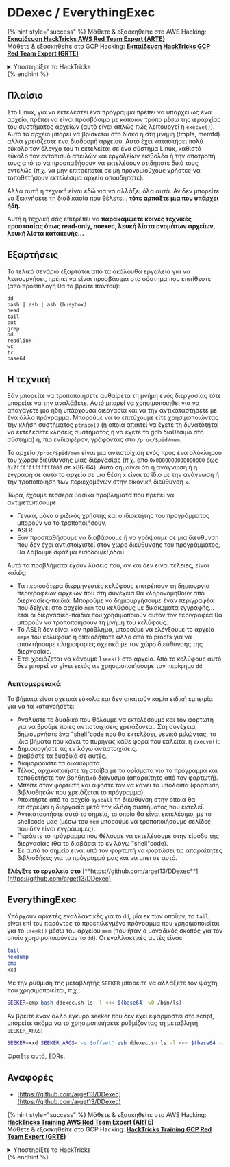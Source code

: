 # DDexec / EverythingExec

{% hint style="success" %}
Μάθετε & εξασκηθείτε στο AWS Hacking:<img src="/.gitbook/assets/arte.png" alt="" data-size="line">[**Εκπαίδευση HackTricks AWS Red Team Expert (ARTE)**](https://training.hacktricks.xyz/courses/arte)<img src="/.gitbook/assets/arte.png" alt="" data-size="line">\
Μάθετε & εξασκηθείτε στο GCP Hacking: <img src="/.gitbook/assets/grte.png" alt="" data-size="line">[**Εκπαίδευση HackTricks GCP Red Team Expert (GRTE)**<img src="/.gitbook/assets/grte.png" alt="" data-size="line">](https://training.hacktricks.xyz/courses/grte)

<details>

<summary>Υποστηρίξτε το HackTricks</summary>

* Ελέγξτε τα [**σχέδια συνδρομής**](https://github.com/sponsors/carlospolop)!
* **Συμμετέχετε** 💬 [**στην ομάδα Discord**](https://discord.gg/hRep4RUj7f) ή στην [**ομάδα telegram**](https://t.me/peass) ή **ακολουθήστε** μας στο **Twitter** 🐦 [**@hacktricks\_live**](https://twitter.com/hacktricks\_live)**.**
* **Κοινοποιήστε κόλπα χάκερ υποβάλλοντας PRs στα** [**HackTricks**](https://github.com/carlospolop/hacktricks) και [**HackTricks Cloud**](https://github.com/carlospolop/hacktricks-cloud) αποθετήρια στο GitHub.

</details>
{% endhint %}

## Πλαίσιο

Στο Linux, για να εκτελεστεί ένα πρόγραμμα πρέπει να υπάρχει ως ένα αρχείο, πρέπει να είναι προσβάσιμο με κάποιον τρόπο μέσω της ιεραρχίας του συστήματος αρχείων (αυτό είναι απλώς πώς λειτουργεί η `execve()`). Αυτό το αρχείο μπορεί να βρίσκεται στο δίσκο ή στη μνήμη (tmpfs, memfd) αλλά χρειάζεστε ένα διαδρομή αρχείου. Αυτό έχει καταστήσει πολύ εύκολο τον έλεγχο του τι εκτελείται σε ένα σύστημα Linux, καθιστά εύκολο τον εντοπισμό απειλών και εργαλείων εισβολέα ή την αποτροπή τους από το να προσπαθήσουν να εκτελέσουν οτιδήποτε δικό τους εντελώς (_π.χ._ να μην επιτρέπεται σε μη προνομιούχους χρήστες να τοποθετήσουν εκτελέσιμα αρχεία οπουδήποτε).

Αλλά αυτή η τεχνική είναι εδώ για να αλλάξει όλα αυτά. Αν δεν μπορείτε να ξεκινήσετε τη διαδικασία που θέλετε... **τότε αρπάξτε μια που υπάρχει ήδη**.

Αυτή η τεχνική σάς επιτρέπει να **παρακάμψετε κοινές τεχνικές προστασίας όπως read-only, noexec, λευκή λίστα ονομάτων αρχείων, λευκή λίστα κατακευής...**

## Εξαρτήσεις

Το τελικό σενάριο εξαρτάται από τα ακόλουθα εργαλεία για να λειτουργήσει, πρέπει να είναι προσβάσιμα στο σύστημα που επιτίθεστε (από προεπιλογή θα τα βρείτε παντού):
```
dd
bash | zsh | ash (busybox)
head
tail
cut
grep
od
readlink
wc
tr
base64
```
## Η τεχνική

Εάν μπορείτε να τροποποιήσετε αυθαίρετα τη μνήμη ενός διεργασίας τότε μπορείτε να την αναλάβετε. Αυτό μπορεί να χρησιμοποιηθεί για να απαγάγετε μια ήδη υπάρχουσα διεργασία και να την αντικαταστήσετε με ένα άλλο πρόγραμμα. Μπορούμε να το επιτύχουμε είτε χρησιμοποιώντας την κλήση συστήματος `ptrace()` (η οποία απαιτεί να έχετε τη δυνατότητα να εκτελέσετε κλήσεις συστήματος ή να έχετε το gdb διαθέσιμο στο σύστημα) ή, πιο ενδιαφέρον, γράφοντας στο `/proc/$pid/mem`.

Το αρχείο `/proc/$pid/mem` είναι μια αντιστοίχιση ενός προς ένα ολόκληρου του χώρου διεύθυνσης μιας διεργασίας (_π.χ._ από `0x0000000000000000` έως `0x7ffffffffffff000` σε x86-64). Αυτό σημαίνει ότι η ανάγνωση ή η εγγραφή σε αυτό το αρχείο σε μια θέση `x` είναι το ίδιο με την ανάγνωση ή την τροποποίηση των περιεχομένων στην εικονική διεύθυνση `x`.

Τώρα, έχουμε τέσσερα βασικά προβλήματα που πρέπει να αντιμετωπίσουμε:

* Γενικά, μόνο ο ριζικός χρήστης και ο ιδιοκτήτης του προγράμματος μπορούν να το τροποποιήσουν.
* ASLR.
* Εάν προσπαθήσουμε να διαβάσουμε ή να γράψουμε σε μια διεύθυνση που δεν έχει αντιστοιχιστεί στον χώρο διεύθυνσης του προγράμματος, θα λάβουμε σφάλμα εισόδου/εξόδου.

Αυτά τα προβλήματα έχουν λύσεις που, αν και δεν είναι τέλειες, είναι καλές:

* Τα περισσότερα διερμηνευτές κελύφους επιτρέπουν τη δημιουργία περιγραφέων αρχείων που στη συνέχεια θα κληρονομηθούν από διεργασίες-παιδιά. Μπορούμε να δημιουργήσουμε έναν περιγραφέα που δείχνει στο αρχείο `mem` του κελύφους με δικαιώματα εγγραφής... έτσι οι διεργασίες-παιδιά που χρησιμοποιούν αυτόν τον περιγραφέα θα μπορούν να τροποποιήσουν τη μνήμη του κελύφους.
* Το ASLR δεν είναι καν πρόβλημα, μπορούμε να ελέγξουμε το αρχείο `maps` του κελύφους ή οποιοδήποτε άλλο από το procfs για να αποκτήσουμε πληροφορίες σχετικά με τον χώρο διεύθυνσης της διεργασίας.
* Έτσι χρειάζεται να κάνουμε `lseek()` στο αρχείο. Από το κελύφους αυτό δεν μπορεί να γίνει εκτός αν χρησιμοποιήσουμε τον περίφημο `dd`.

### Λεπτομερειακά

Τα βήματα είναι σχετικά εύκολα και δεν απαιτούν καμία ειδική εμπειρία για να τα κατανοήσετε:

* Αναλύστε το δυαδικό που θέλουμε να εκτελέσουμε και τον φορτωτή για να βρούμε ποιες αντιστοιχίσεις χρειάζονται. Στη συνέχεια δημιουργήστε ένα "shell"code που θα εκτελέσει, γενικά μιλώντας, τα ίδια βήματα που κάνει το πυρήνας κάθε φορά που καλείται η `execve()`:
* Δημιουργήστε τις εν λόγω αντιστοιχίσεις.
* Διαβάστε τα δυαδικά σε αυτές.
* Διαμορφώστε τα δικαιώματα.
* Τέλος, αρχικοποιήστε τη στοίβα με τα ορίσματα για το πρόγραμμα και τοποθετήστε τον βοηθητικό διάνυσμα (απαραίτητο από τον φορτωτή).
* Μπείτε στον φορτωτή και αφήστε τον να κάνει τα υπόλοιπα (φόρτωση βιβλιοθηκών που χρειάζεται το πρόγραμμα).
* Αποκτήστε από το αρχείο `syscall` τη διεύθυνση στην οποία θα επιστρέψει η διεργασία μετά την κλήση συστήματος που εκτελεί.
* Αντικαταστήστε αυτό το σημείο, το οποίο θα είναι εκτελέσιμο, με το shellcode μας (μέσω του `mem` μπορούμε να τροποποιήσουμε σελίδες που δεν είναι εγγράψιμες).
* Περάστε το πρόγραμμα που θέλουμε να εκτελέσουμε στην είσοδο της διεργασίας (θα το διαβάσει το εν λόγω "shell"code).
* Σε αυτό το σημείο είναι υπό τον φορτωτή να φορτώσει τις απαραίτητες βιβλιοθήκες για το πρόγραμμά μας και να μπει σε αυτό.

**Ελέγξτε το εργαλείο στο** [**https://github.com/arget13/DDexec**](https://github.com/arget13/DDexec)

## EverythingExec

Υπάρχουν αρκετές εναλλακτικές για το `dd`, μία εκ των οποίων, το `tail`, είναι επί του παρόντος το προεπιλεγμένο πρόγραμμα που χρησιμοποιείται για το `lseek()` μέσω του αρχείου `mem` (που ήταν ο μοναδικός σκοπός για τον οποίο χρησιμοποιούνταν το `dd`). Οι εναλλακτικές αυτές είναι:
```bash
tail
hexdump
cmp
xxd
```
Με την ρύθμιση της μεταβλητής `SEEKER` μπορείτε να αλλάξετε τον ψάχτη που χρησιμοποιείται, _π.χ._:
```bash
SEEKER=cmp bash ddexec.sh ls -l <<< $(base64 -w0 /bin/ls)
```
Αν βρείτε έναν άλλο έγκυρο seeker που δεν έχει εφαρμοστεί στο script, μπορείτε ακόμα να το χρησιμοποιήσετε ρυθμίζοντας τη μεταβλητή `SEEKER_ARGS`:
```bash
SEEKER=xxd SEEKER_ARGS='-s $offset' zsh ddexec.sh ls -l <<< $(base64 -w0 /bin/ls)
```
Φράξτε αυτό, EDRs.

## Αναφορές
* [https://github.com/arget13/DDexec](https://github.com/arget13/DDexec)

{% hint style="success" %}
Μάθετε & εξασκηθείτε στο AWS Hacking:<img src="/.gitbook/assets/arte.png" alt="" data-size="line">[**HackTricks Training AWS Red Team Expert (ARTE)**](https://training.hacktricks.xyz/courses/arte)<img src="/.gitbook/assets/arte.png" alt="" data-size="line">\
Μάθετε & εξασκηθείτε στο GCP Hacking: <img src="/.gitbook/assets/grte.png" alt="" data-size="line">[**HackTricks Training GCP Red Team Expert (GRTE)**<img src="/.gitbook/assets/grte.png" alt="" data-size="line">](https://training.hacktricks.xyz/courses/grte)

<details>

<summary>Υποστηρίξτε το HackTricks</summary>

* Ελέγξτε τα [**σχέδια συνδρομής**](https://github.com/sponsors/carlospolop)!
* **Εγγραφείτε** 💬 [**στην ομάδα Discord**](https://discord.gg/hRep4RUj7f) ή στην [**ομάδα telegram**](https://t.me/peass) ή **ακολουθήστε** μας στο **Twitter** 🐦 [**@hacktricks\_live**](https://twitter.com/hacktricks\_live)**.**
* **Κοινοποιήστε κόλπα χάκερ υποβάλλοντας PRs** στα αποθετήρια [**HackTricks**](https://github.com/carlospolop/hacktricks) και [**HackTricks Cloud**](https://github.com/carlospolop/hacktricks-cloud).

</details>
{% endhint %}
